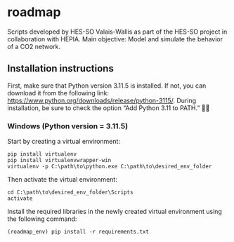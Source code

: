 ﻿# roadmap

Scripts developed by HES-SO Valais-Wallis as part of the HES-SO project in collaboration with HEPIA. 
Main objective: Model and simulate the behavior of a CO2 network.

## Installation instructions  

First, make sure that Python version 3.11.5 is installed. If not, you can download it from the following link: https://www.python.org/downloads/release/python-3115/. 
During installation, be sure to check the option “Add Python 3.11 to PATH.” 🐍✨

### Windows (Python version = 3.11.5)

Start by creating a virtual environment: 
```
pip install virtualenv
pip install virtualenvwrapper-win
virtualenv -p C:\path\to\python.exe C:\path\to\desired_env_folder
```

Then activate the virtual environment: 
```
cd C:\path\to\desired_env_folder\Scripts
activate
``` 
Install the required libraries in the newly created virtual environment using the following command:
```
(roadmap_env) pip install -r requirements.txt
```
